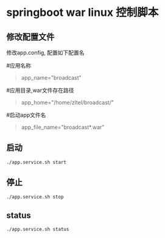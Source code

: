 # springboot war linux 控制脚本

## 修改配置文件
修改app.config, 配置如下配置名

#应用名称
>app_name="broadcast"

#应用目录,war文件存在路径
>app_home="/home/zltel/broadcast/"

#启动app文件名
>app_file_name="broadcast*.war"

## 启动
```Linux
./app.service.sh start 
```

## 停止
```Linux
./app.service.sh stop 
```
## status
```Linux
./app.service.sh status 
```

